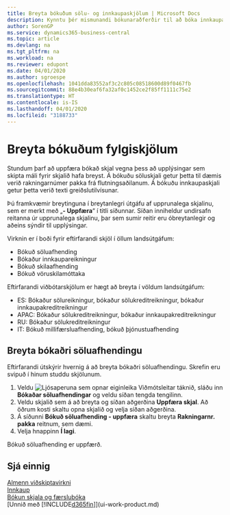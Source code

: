 ```yaml
---
title: Breyta bókuðum sölu- og innkaupaskjölum | Microsoft Docs
description: Kynntu þér mismunandi bókunaraðferðir til að bóka innkaupaskjöl og hvernig hægt er að uppfæra bókuð skjöl.
author: SorenGP
ms.service: dynamics365-business-central
ms.topic: article
ms.devlang: na
ms.tgt_pltfrm: na
ms.workload: na
ms.reviewer: edupont
ms.date: 04/01/2020
ms.author: sgroespe
ms.openlocfilehash: 1041dda83552af3c2c805c08518600d89f0467fb
ms.sourcegitcommit: 88e4b30eaf6fa32af0c1452ce2f85ff1111c75e2
ms.translationtype: HT
ms.contentlocale: is-IS
ms.lasthandoff: 04/01/2020
ms.locfileid: "3188733"
---
```

# <a name="edit-posted-documents"></a>Breyta bókuðum fylgiskjölum
Stundum þarf að uppfæra bókað skjal vegna þess að upplýsingar sem skipta máli fyrir skjalið hafa breyst. Á bókuðu söluskjali getur þetta til dæmis verið rakningarnúmer pakka frá flutningsaðilanum. Á bókuðu innkaupaskjali getur þetta verið texti greiðslutilvísunar.

Þú framkvæmir breytinguna í breytanlegri útgáfu af upprunalega skjalinu, sem er merkt með „**- Uppfæra**“ í titli síðunnar. Síðan inniheldur undirsafn reitanna úr upprunalega skjalinu, þar sem sumir reitir eru óbreytanlegir og aðeins sýndir til upplýsingar.

Virknin er í boði fyrir eftirfarandi skjöl í öllum landsútgáfum:
- Bókuð söluafhending
- Bókaður innkaupareikningur
- Bókuð skilaafhending
- Bókuð vöruskilamóttaka

Eftirfarandi viðbótarskjölum er hægt að breyta í völdum landsútgáfum:
- ES: Bókaður sölureikningur, bókaður sölukreditreikningur, bókaður innkaupakreditreikningur
- APAC: Bókaður sölukreditreikningur, bókaður innkaupakreditreikningur
- RU: Bókaður sölukreditreikningur
- IT: Bókuð millifærsluafhending, bókuð þjónustuafhending

## <a name="to-edit-a-posted-sales-shipment"></a>Breyta bókaðri söluafhendingu
Eftirfarandi útskýrir hvernig á að breyta bókaðri söluafhendingu. Skrefin eru svipuð í hinum studdu skjölunum.

1. Veldu ![Ljósaperuna sem opnar eiginleika Viðmótsleitar](media/ui-search/search_small.png "Segðu mér hvað þú vilt gera") táknið, sláðu inn **Bókaðar söluafhendingar** og veldu síðan tengda tengilinn.
2. Veldu skjalið sem á að breyta og síðan aðgerðina **Uppfæra skjal**. Að öðrum kosti skaltu opna skjalið og velja síðan aðgerðina.
3. Á síðunni **Bókuð söluafhending - uppfæra** skaltu breyta **Rakningarnr. pakka** reitnum, sem dæmi.
4. Velja hnappinn **Í lagi**.

Bókuð söluafhending er uppfærð.

## <a name="see-also"></a>Sjá einnig
[Almenn viðskiptavirkni](ui-across-business-areas.md)  
[Innkaup](purchasing-manage-purchasing.md)  
[Bókun skjala og færslubóka](ui-post-documents-journals.md)  
[Unnið með [!INCLUDE[d365fin](includes/d365fin_md.md)]](ui-work-product.md)
